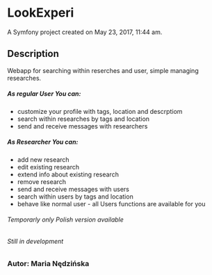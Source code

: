 LookExperi
==========
A Symfony project created on May 23, 2017, 11:44 am.
## Description
Webapp for searching within reserches and user, simple managing researches. 
##### As regular User You can:
- customize your profile with tags, location and descrptiom
- search within researches by tags and location
- send and receive messages with researchers
##### As Researcher You can:
- add new research
- edit existing research
- extend info about existing research
- remove research
- send and receive messages with users
- search within users by tags and location
- behave like normal user - all Users functions are available for you

###### Temporarly only Polish version available

###### Still in development
### Autor: Maria Nędzińska


